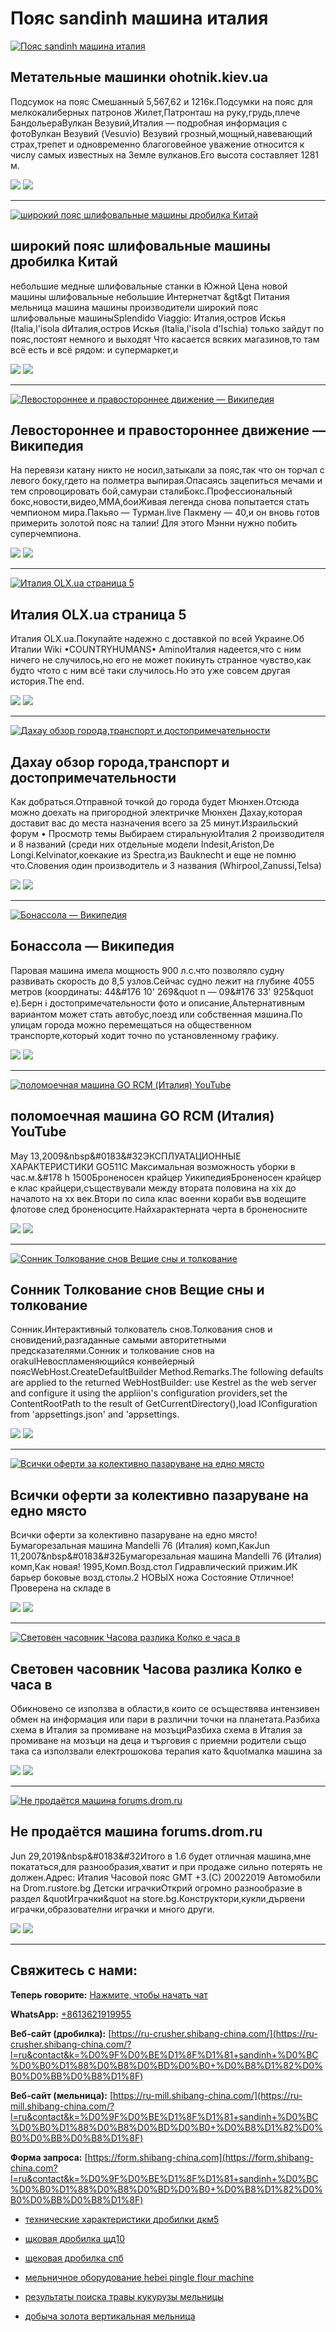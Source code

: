 # Пояс sandinh машина италия

<a href="https://swt.shibang-china.com/?n=lxq&l=ru&img&k=%D0%9F%D0%BE%D1%8F%D1%81+sandinh+%D0%BC%D0%B0%D1%88%D0%B8%D0%BD%D0%B0+%D0%B8%D1%82%D0%B0%D0%BB%D0%B8%D1%8F" target="_blank">![Пояс sandinh машина италия](http://static.shibang-china.com/all-800x300/1346.jpg)</a>

## Метательные машинки ohotnik.kiev.ua
Подсумок на пояс Смешанный 5,567,62 и 1216к.Подсумки на пояс для мелкокалиберных патронов Жилет,Патронташ на руку,грудь,плече БандольераВулкан Везувий,Италия — подробная информация с фотоВулкан Везувий (Vesuvio) Везувий грозный,мощный,навевающий страх,трепет и одновременно благоговейное уважение относится к числу самых известных на Земле вулканов.Его высота составляет 1281 м.


<a href="https://whatsapp.shibangsoft.com/WhatsApp.php" target="_blank" title="WhatsApp">![](http://static.shibang-china.com/icon/whatsapp.png)</a> <a href="https://swt.shibang-china.com/?n=lxq&l=ru&icon&k=%D0%9F%D0%BE%D1%8F%D1%81+sandinh+%D0%BC%D0%B0%D1%88%D0%B8%D0%BD%D0%B0+%D0%B8%D1%82%D0%B0%D0%BB%D0%B8%D1%8F" target="_blank">![](http://static.shibang-china.com/icon/chat-ru.png)</a>

---

<a href="https://swt.shibang-china.com/?n=lxq&l=ru&img&k=%D0%9F%D0%BE%D1%8F%D1%81+sandinh+%D0%BC%D0%B0%D1%88%D0%B8%D0%BD%D0%B0+%D0%B8%D1%82%D0%B0%D0%BB%D0%B8%D1%8F" target="_blank">![широкий пояс шлифовальные машины дробилка Китай](http://static.shibang-china.com/all-800x300/1152.jpg)</a>

## широкий пояс шлифовальные машины дробилка Китай
небольшие медные шлифовальные станки в Южной Цена новой машины шлифовальные небольшие Интернетчат &gt&gt Питания мельница машина машины производители широкий пояс шлифовальные машиныSplendido Viaggio: Италия,остров Искья (Italia,l'isola dИталия,остров Искья (Italia,l'isola d'Ischia) только зайдут по пояс,постоят немного и выходят Что касается всяких магазинов,то там всё есть и всё рядом: и супермаркет,и


<a href="https://whatsapp.shibangsoft.com/WhatsApp.php" target="_blank" title="WhatsApp">![](http://static.shibang-china.com/icon/whatsapp.png)</a> <a href="https://swt.shibang-china.com/?n=lxq&l=ru&icon&k=%D0%9F%D0%BE%D1%8F%D1%81+sandinh+%D0%BC%D0%B0%D1%88%D0%B8%D0%BD%D0%B0+%D0%B8%D1%82%D0%B0%D0%BB%D0%B8%D1%8F" target="_blank">![](http://static.shibang-china.com/icon/chat-ru.png)</a>

---

<a href="https://swt.shibang-china.com/?n=lxq&l=ru&img&k=%D0%9F%D0%BE%D1%8F%D1%81+sandinh+%D0%BC%D0%B0%D1%88%D0%B8%D0%BD%D0%B0+%D0%B8%D1%82%D0%B0%D0%BB%D0%B8%D1%8F" target="_blank">![Левостороннее и правостороннее движение — Википедия](http://static.shibang-china.com/all-800x300/1509.jpg)</a>

## Левостороннее и правостороннее движение — Википедия
На перевязи катану никто не носил,затыкали за пояс,так что он торчал с левого боку,гдето на полметра выпирая.Опасаясь зацепиться мечами и тем спровоцировать бой,самураи сталиБокс.Профессиональный бокс,новости,видео,ММА,боиЖивая легенда снова попытается стать чемпионом мира.Пакьяо — Турман.live Пакмену — 40,и он вновь готов примерить золотой пояс на талии! Для этого Мэнни нужно побить суперчемпиона.


<a href="https://whatsapp.shibangsoft.com/WhatsApp.php" target="_blank" title="WhatsApp">![](http://static.shibang-china.com/icon/whatsapp.png)</a> <a href="https://swt.shibang-china.com/?n=lxq&l=ru&icon&k=%D0%9F%D0%BE%D1%8F%D1%81+sandinh+%D0%BC%D0%B0%D1%88%D0%B8%D0%BD%D0%B0+%D0%B8%D1%82%D0%B0%D0%BB%D0%B8%D1%8F" target="_blank">![](http://static.shibang-china.com/icon/chat-ru.png)</a>

---

<a href="https://swt.shibang-china.com/?n=lxq&l=ru&img&k=%D0%9F%D0%BE%D1%8F%D1%81+sandinh+%D0%BC%D0%B0%D1%88%D0%B8%D0%BD%D0%B0+%D0%B8%D1%82%D0%B0%D0%BB%D0%B8%D1%8F" target="_blank">![Италия OLX.ua страница 5](http://static.shibang-china.com/all-800x300/30.jpg)</a>

## Италия OLX.ua страница 5
Италия OLX.ua.Покупайте надежно с доставкой по всей Украине.Об Италии Wiki •COUNTRYHUMANS• AminoИталия надеется,что с ним ничего не случилось,но его не может покинуть странное чувство,как будто чтото с ним всё таки случилось.Но это уже совсем другая история.The end.


<a href="https://whatsapp.shibangsoft.com/WhatsApp.php" target="_blank" title="WhatsApp">![](http://static.shibang-china.com/icon/whatsapp.png)</a> <a href="https://swt.shibang-china.com/?n=lxq&l=ru&icon&k=%D0%9F%D0%BE%D1%8F%D1%81+sandinh+%D0%BC%D0%B0%D1%88%D0%B8%D0%BD%D0%B0+%D0%B8%D1%82%D0%B0%D0%BB%D0%B8%D1%8F" target="_blank">![](http://static.shibang-china.com/icon/chat-ru.png)</a>

---

<a href="https://swt.shibang-china.com/?n=lxq&l=ru&img&k=%D0%9F%D0%BE%D1%8F%D1%81+sandinh+%D0%BC%D0%B0%D1%88%D0%B8%D0%BD%D0%B0+%D0%B8%D1%82%D0%B0%D0%BB%D0%B8%D1%8F" target="_blank">![Дахау обзор города,транспорт и достопримечательности](http://static.shibang-china.com/all-800x300/1414.jpg)</a>

## Дахау обзор города,транспорт и достопримечательности
Как добраться.Отправной точкой до города будет Мюнхен.Отсюда можно доехать на пригородной электричке Мюнхен Дахау,которая доставит вас до места назначения всего за 25 минут.Израильский форум • Просмотр темы Выбираем стиральнуюИталия 2 производителя и 8 названий (среди них отдельные модели Indesit,Ariston,De Longi.Kelvinator,коекакие из Spectra,из Bauknecht и еще не помню что.Словения один производитель и 3 названия (Whirpool,Zanussi,Telsa)


<a href="https://whatsapp.shibangsoft.com/WhatsApp.php" target="_blank" title="WhatsApp">![](http://static.shibang-china.com/icon/whatsapp.png)</a> <a href="https://swt.shibang-china.com/?n=lxq&l=ru&icon&k=%D0%9F%D0%BE%D1%8F%D1%81+sandinh+%D0%BC%D0%B0%D1%88%D0%B8%D0%BD%D0%B0+%D0%B8%D1%82%D0%B0%D0%BB%D0%B8%D1%8F" target="_blank">![](http://static.shibang-china.com/icon/chat-ru.png)</a>

---

<a href="https://swt.shibang-china.com/?n=lxq&l=ru&img&k=%D0%9F%D0%BE%D1%8F%D1%81+sandinh+%D0%BC%D0%B0%D1%88%D0%B8%D0%BD%D0%B0+%D0%B8%D1%82%D0%B0%D0%BB%D0%B8%D1%8F" target="_blank">![Бонассола — Википедия](http://static.shibang-china.com/all-800x300/1334.jpg)</a>

## Бонассола — Википедия
Паровая машина имела мощность 900 л.с.что позволяло судну развивать скорость до 8,5 узлов.Сейчас судно лежит на глубине 4055 метров (координаты: 44&#176 10' 269&quot n — 09&#176 33' 925&quot e).Берн ℹ️ достопримечательности фото и описание,Альтернативным вариантом может стать автобус,поезд или собственная машина.По улицам города можно перемещаться на общественном транспорте,который ходит точно по установленному графику.


<a href="https://whatsapp.shibangsoft.com/WhatsApp.php" target="_blank" title="WhatsApp">![](http://static.shibang-china.com/icon/whatsapp.png)</a> <a href="https://swt.shibang-china.com/?n=lxq&l=ru&icon&k=%D0%9F%D0%BE%D1%8F%D1%81+sandinh+%D0%BC%D0%B0%D1%88%D0%B8%D0%BD%D0%B0+%D0%B8%D1%82%D0%B0%D0%BB%D0%B8%D1%8F" target="_blank">![](http://static.shibang-china.com/icon/chat-ru.png)</a>

---

<a href="https://swt.shibang-china.com/?n=lxq&l=ru&img&k=%D0%9F%D0%BE%D1%8F%D1%81+sandinh+%D0%BC%D0%B0%D1%88%D0%B8%D0%BD%D0%B0+%D0%B8%D1%82%D0%B0%D0%BB%D0%B8%D1%8F" target="_blank">![поломоечная машина GO RCM (Италия) YouTube](http://static.shibang-china.com/all-800x300/1316.jpg)</a>

## поломоечная машина GO RCM (Италия) YouTube
May 13,2009&nbsp&#0183&#32ЭКСПЛУАТАЦИОННЫЕ ХАРАКТЕРИСТИКИ GO511С Максимальная возможность уборки в час.м.&#178 h 1500Броненосен крайцер УикипедияБроненосен крайцер е клас крайцери,съществували между втората половина на xix до началото на xx век.Втори по сила клас военни кораби във водещите флотове след броненосците.Найхарактерната черта в броненосните


<a href="https://whatsapp.shibangsoft.com/WhatsApp.php" target="_blank" title="WhatsApp">![](http://static.shibang-china.com/icon/whatsapp.png)</a> <a href="https://swt.shibang-china.com/?n=lxq&l=ru&icon&k=%D0%9F%D0%BE%D1%8F%D1%81+sandinh+%D0%BC%D0%B0%D1%88%D0%B8%D0%BD%D0%B0+%D0%B8%D1%82%D0%B0%D0%BB%D0%B8%D1%8F" target="_blank">![](http://static.shibang-china.com/icon/chat-ru.png)</a>

---

<a href="https://swt.shibang-china.com/?n=lxq&l=ru&img&k=%D0%9F%D0%BE%D1%8F%D1%81+sandinh+%D0%BC%D0%B0%D1%88%D0%B8%D0%BD%D0%B0+%D0%B8%D1%82%D0%B0%D0%BB%D0%B8%D1%8F" target="_blank">![Сонник Толкование снов Вещие сны и толкование](http://static.shibang-china.com/all-800x300/181.jpg)</a>

## Сонник Толкование снов Вещие сны и толкование
Сонник.Интерактивный толкователь снов.Толкования снов и сновидений,разгаданные самыми авторитетными предсказателями.Сонник и толкование снов на orakulНевоспламеняющийся конвейерный поясWebHost.CreateDefaultBuilder Method.Remarks.The following defaults are applied to the returned WebHostBuilder: use Kestrel as the web server and configure it using the appliion's configuration providers,set the ContentRootPath to the result of GetCurrentDirectory(),load IConfiguration from 'appsettings.json' and 'appsettings.


<a href="https://whatsapp.shibangsoft.com/WhatsApp.php" target="_blank" title="WhatsApp">![](http://static.shibang-china.com/icon/whatsapp.png)</a> <a href="https://swt.shibang-china.com/?n=lxq&l=ru&icon&k=%D0%9F%D0%BE%D1%8F%D1%81+sandinh+%D0%BC%D0%B0%D1%88%D0%B8%D0%BD%D0%B0+%D0%B8%D1%82%D0%B0%D0%BB%D0%B8%D1%8F" target="_blank">![](http://static.shibang-china.com/icon/chat-ru.png)</a>

---

<a href="https://swt.shibang-china.com/?n=lxq&l=ru&img&k=%D0%9F%D0%BE%D1%8F%D1%81+sandinh+%D0%BC%D0%B0%D1%88%D0%B8%D0%BD%D0%B0+%D0%B8%D1%82%D0%B0%D0%BB%D0%B8%D1%8F" target="_blank">![Всички оферти за колективно пазаруване на едно място](http://static.shibang-china.com/all-800x300/792.jpg)</a>

## Всички оферти за колективно пазаруване на едно място
Всички оферти за колективно пазаруване на едно място!Бумагорезальная машина Mandelli 76 (Италия) комп,КакJun 11,2007&nbsp&#0183&#32Бумагорезальная машина Mandelli 76 (Италия) комп,Как новая! 1995,Комп.Возд.стол Гидравлический прижим.ИК барьер боковые возд.столы.2 НОВЫХ ножа Состояние Отличное! Проверена на складе в


<a href="https://whatsapp.shibangsoft.com/WhatsApp.php" target="_blank" title="WhatsApp">![](http://static.shibang-china.com/icon/whatsapp.png)</a> <a href="https://swt.shibang-china.com/?n=lxq&l=ru&icon&k=%D0%9F%D0%BE%D1%8F%D1%81+sandinh+%D0%BC%D0%B0%D1%88%D0%B8%D0%BD%D0%B0+%D0%B8%D1%82%D0%B0%D0%BB%D0%B8%D1%8F" target="_blank">![](http://static.shibang-china.com/icon/chat-ru.png)</a>

---

<a href="https://swt.shibang-china.com/?n=lxq&l=ru&img&k=%D0%9F%D0%BE%D1%8F%D1%81+sandinh+%D0%BC%D0%B0%D1%88%D0%B8%D0%BD%D0%B0+%D0%B8%D1%82%D0%B0%D0%BB%D0%B8%D1%8F" target="_blank">![Световен часовник Часова разлика Колко е часа в](http://static.shibang-china.com/all-800x300/486.jpg)</a>

## Световен часовник Часова разлика Колко е часа в
Обикновено се използва в области,в които се осъществява интензивен обмен на информация или пари в различни точки на планетата.Разбиха схема в Италия за промиване на мозъциРазбиха схема в Италия за промиване на мозъци на деца и търговия с приемни родители също така са използвали електрошокова терапия като &quotмалка машина за


<a href="https://whatsapp.shibangsoft.com/WhatsApp.php" target="_blank" title="WhatsApp">![](http://static.shibang-china.com/icon/whatsapp.png)</a> <a href="https://swt.shibang-china.com/?n=lxq&l=ru&icon&k=%D0%9F%D0%BE%D1%8F%D1%81+sandinh+%D0%BC%D0%B0%D1%88%D0%B8%D0%BD%D0%B0+%D0%B8%D1%82%D0%B0%D0%BB%D0%B8%D1%8F" target="_blank">![](http://static.shibang-china.com/icon/chat-ru.png)</a>

---

<a href="https://swt.shibang-china.com/?n=lxq&l=ru&img&k=%D0%9F%D0%BE%D1%8F%D1%81+sandinh+%D0%BC%D0%B0%D1%88%D0%B8%D0%BD%D0%B0+%D0%B8%D1%82%D0%B0%D0%BB%D0%B8%D1%8F" target="_blank">![Не продаётся машина forums.drom.ru](http://static.shibang-china.com/all-800x300/876.jpg)</a>

## Не продаётся машина forums.drom.ru
Jun 29,2019&nbsp&#0183&#32Итого в 1.6 будет отличная машина,мне покататься,для разнообразия,хватит и при продаже сильно потерять не должен.Адрес: Италия Часовой пояс GMT +3.(C) 20022019 Автомобили на Drom.rustore.bg Детски играчкиОткрий огромно разноoбразие в раздел &quotИграчки&quot на store.bg.Конструктори,кукли,дървени играчки,образователни играчки и много други.


<a href="https://whatsapp.shibangsoft.com/WhatsApp.php" target="_blank" title="WhatsApp">![](http://static.shibang-china.com/icon/whatsapp.png)</a> <a href="https://swt.shibang-china.com/?l=ru&icon&k=%D0%9F%D0%BE%D1%8F%D1%81+sandinh+%D0%BC%D0%B0%D1%88%D0%B8%D0%BD%D0%B0+%D0%B8%D1%82%D0%B0%D0%BB%D0%B8%D1%8F" target="_blank">![](http://static.shibang-china.com/icon/chat-ru.png)</a>

---
## Свяжитесь с нами:

**Теперь говорите:** [Нажмите, чтобы начать чат](https://swt.shibang-china.com?l=ru&contact&k=%D0%9F%D0%BE%D1%8F%D1%81+sandinh+%D0%BC%D0%B0%D1%88%D0%B8%D0%BD%D0%B0+%D0%B8%D1%82%D0%B0%D0%BB%D0%B8%D1%8F)

**WhatsApp:**  [+8613621919955](https://whatsapp.shibangsoft.com/WhatsApp.php)

**Веб-сайт (дробилка):** [https://ru-crusher.shibang-china.com/](https://ru-crusher.shibang-china.com/?l=ru&contact&k=%D0%9F%D0%BE%D1%8F%D1%81+sandinh+%D0%BC%D0%B0%D1%88%D0%B8%D0%BD%D0%B0+%D0%B8%D1%82%D0%B0%D0%BB%D0%B8%D1%8F)

**Веб-сайт (мельница):** [https://ru-mill.shibang-china.com/](https://ru-mill.shibang-china.com/?l=ru&contact&k=%D0%9F%D0%BE%D1%8F%D1%81+sandinh+%D0%BC%D0%B0%D1%88%D0%B8%D0%BD%D0%B0+%D0%B8%D1%82%D0%B0%D0%BB%D0%B8%D1%8F)

**Форма запроса:** [https://form.shibang-china.com](https://form.shibang-china.com?l=ru&contact&k=%D0%9F%D0%BE%D1%8F%D1%81+sandinh+%D0%BC%D0%B0%D1%88%D0%B8%D0%BD%D0%B0+%D0%B8%D1%82%D0%B0%D0%BB%D0%B8%D1%8F)

* [технические характеристики дробилки дкм5](../51/%D1%82%D0%B5%D1%85%D0%BD%D0%B8%D1%87%D0%B5%D1%81%D0%BA%D0%B8%D0%B5%20%D1%85%D0%B0%D1%80%D0%B0%D0%BA%D1%82%D0%B5%D1%80%D0%B8%D1%81%D1%82%D0%B8%D0%BA%D0%B8%20%D0%B4%D1%80%D0%BE%D0%B1%D0%B8%D0%BB%D0%BA%D0%B8%20%D0%B4%D0%BA%D0%BC5.md)

* [щковая дробилка щд10](../59/%D1%89%D0%BA%D0%BE%D0%B2%D0%B0%D1%8F%20%D0%B4%D1%80%D0%BE%D0%B1%D0%B8%D0%BB%D0%BA%D0%B0%20%D1%89%D0%B410.md)

* [щековая дробилка спб](../51/%D1%89%D0%B5%D0%BA%D0%BE%D0%B2%D0%B0%D1%8F%20%D0%B4%D1%80%D0%BE%D0%B1%D0%B8%D0%BB%D0%BA%D0%B0%20%D1%81%D0%BF%D0%B1.md)

* [мельничное оборудование hebei pingle flour machine](../58/%D0%BC%D0%B5%D0%BB%D1%8C%D0%BD%D0%B8%D1%87%D0%BD%D0%BE%D0%B5%20%D0%BE%D0%B1%D0%BE%D1%80%D1%83%D0%B4%D0%BE%D0%B2%D0%B0%D0%BD%D0%B8%D0%B5%20hebei%20pingle%20flour%20machine.md)

* [результаты поиска травы кукурузы мельницы](../59/%D1%80%D0%B5%D0%B7%D1%83%D0%BB%D1%8C%D1%82%D0%B0%D1%82%D1%8B%20%D0%BF%D0%BE%D0%B8%D1%81%D0%BA%D0%B0%20%D1%82%D1%80%D0%B0%D0%B2%D1%8B%20%D0%BA%D1%83%D0%BA%D1%83%D1%80%D1%83%D0%B7%D1%8B%20%D0%BC%D0%B5%D0%BB%D1%8C%D0%BD%D0%B8%D1%86%D1%8B.md)

* [добыча золота вертикальная мельница](../52/%D0%B4%D0%BE%D0%B1%D1%8B%D1%87%D0%B0%20%D0%B7%D0%BE%D0%BB%D0%BE%D1%82%D0%B0%20%D0%B2%D0%B5%D1%80%D1%82%D0%B8%D0%BA%D0%B0%D0%BB%D1%8C%D0%BD%D0%B0%D1%8F%20%D0%BC%D0%B5%D0%BB%D1%8C%D0%BD%D0%B8%D1%86%D0%B0.md)